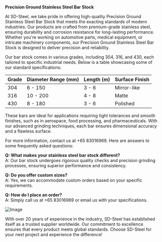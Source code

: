 **Precision Ground Stainless Steel Bar Stock**

At SD-Steel, we take pride in offering high-quality Precision Ground Stainless Steel Bar Stock that meets the exacting standards of modern industries. Our products are crafted from premium-grade stainless steel, ensuring durability and corrosion resistance for long-lasting performance. Whether you're working on automotive parts, medical equipment, or intricate machinery components, our Precision Ground Stainless Steel Bar Stock is designed to deliver precision and reliability.

Our bar stock comes in various grades, including 304, 316, and 430, each tailored to specific industrial needs. Below is a table showcasing some of our standard specifications:

| Grade   | Diameter Range (mm) | Length (m) | Surface Finish |
|---------|---------------------|------------|----------------|
| 304     | 6 - 150             | 3 - 6      | Mirror-like    |
| 316     | 10 - 200            | 4 - 8      | Matte          |
| 430     | 8 - 180             | 3 - 6      | Polished       |

These bars are ideal for applications requiring tight tolerances and smooth finishes, such as in aerospace, food processing, and pharmaceuticals. With our advanced grinding techniques, each bar ensures dimensional accuracy and a flawless surface.

For more information, contact us at +65 83016969. Here are answers to some frequently asked questions:

**Q: What makes your stainless steel bar stock different?**  
A: Our bar stock undergoes rigorous quality checks and precision grinding processes, ensuring superior performance and consistency.

**Q: Do you offer custom sizes?**  
A: Yes, we can accommodate custom orders based on your specific requirements.

**Q: How do I place an order?**  
A: Simply call us at +65 83016969 or email us with your specifications.

![Image](https://github.com/user-attachments/assets/2567258e-e124-4816-932d-1809bd27ef0b)

With over 20 years of experience in the industry, SD-Steel has established itself as a trusted supplier worldwide. Our commitment to excellence ensures that every product meets global standards. Choose SD-Steel for your next project and experience the difference!
